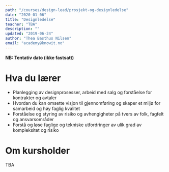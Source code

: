 ```yaml
---
path: "/courses/design-lead/prosjekt-og-designledelse"
date: "2020-01-06"
title: "Designledelse"
teacher: "TBA"
description: ""
updated: "2019-06-24"
author: "Thea Basthus Nilsen"
email: "academy@knowit.no"
---
```

**NB: Tentativ dato (ikke fastsatt)**

# Hva du lærer

- Planlegging av designprosesser, arbeid med salg og forståelse for kontrakter og avtaler
- Hvordan du kan omsette visjon til gjennomføring og skaper et miljø for samarbeid og høy faglig kvalitet
- Forståelse og styring av risiko og avhengigheter på tvers av folk, fagfelt og ansvarsområder
- Forstå og løse faglige og tekniske utfordringer av ulik grad av kompleksitet og risiko

# Om kursholder

TBA

